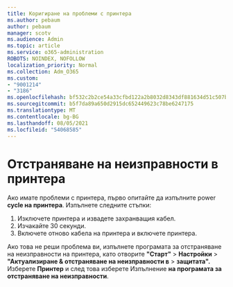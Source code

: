 ```yaml
---
title: Коригиране на проблеми с принтера
ms.author: pebaum
author: pebaum
manager: scotv
ms.audience: Admin
ms.topic: article
ms.service: o365-administration
ROBOTS: NOINDEX, NOFOLLOW
localization_priority: Normal
ms.collection: Adm_O365
ms.custom:
- "9001214"
- "3186"
ms.openlocfilehash: bf532c2b2ce54a33cfbd122a2b8032d8343df881634d51c507b3c743d7ed1d6c
ms.sourcegitcommit: b5f7da89a650d2915dc652449623c78be6247175
ms.translationtype: MT
ms.contentlocale: bg-BG
ms.lasthandoff: 08/05/2021
ms.locfileid: "54068585"
---
```

# <a name="troubleshoot-your-printer"></a>Отстраняване на неизправности в принтера

Ако имате проблеми с принтера, първо опитайте да изпълните power **cycle на принтера**. Изпълнете следните стъпки:

1. Изключете принтера и извадете захранващия кабел.
2. Изчакайте 30 секунди.
3. Включете отново кабела на принтера и включете принтера.

Ако това не реши проблема ви, изпълнете програмата за отстраняване на неизправности на принтера, като отворите **"Старт"**  >  **Настройки**  >  **"Актуализиране & отстраняване на неизправности в**  >  **защитата".** Изберете **Принтер** и след това изберете Изпълнение **на програмата за отстраняване на неизправности**.